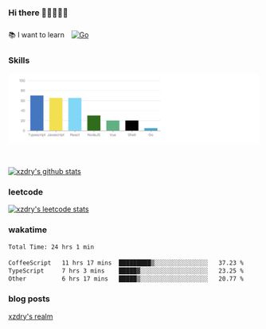 ### Hi there 👋👋👋👋👋

 :books: I want to learn <a href="https://go.dev/" target="_blank"><img style="margin: 10px" src="https://profilinator.rishav.dev/skills-assets/go-original.svg" alt="Go" height="50" /></a>  

### Skills
![](img/2022-09-05-22-04-20.png)

<br />

[![xzdry's github stats](https://github-readme-stats.vercel.app/api?username=xzdry&count_private=true&show_icons=true&theme=vue)](https://github.com/xzdry)

### leetcode
[![xzdry's leetcode stats](https://leetcard.jacoblin.cool/xzdry-2?theme=light&font=Anek%20Kannada&site=cn)](https://leetcode.cn/u/xzdry-2/)

### wakatime
<!--START_SECTION:waka-->

```text
Total Time: 24 hrs 1 min

CoffeeScript   11 hrs 17 mins  █████████▒░░░░░░░░░░░░░░░   37.23 %
TypeScript     7 hrs 3 mins    █████▓░░░░░░░░░░░░░░░░░░░   23.25 %
Other          6 hrs 17 mins   █████▒░░░░░░░░░░░░░░░░░░░   20.77 %
```

<!--END_SECTION:waka-->

### blog posts
[xzdry's realm](https://www.justdry.net/)
